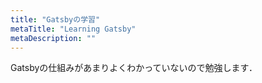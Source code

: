 ```yaml
---
title: "Gatsbyの学習"
metaTitle: "Learning Gatsby"
metaDescription: ""
---
```


Gatsbyの仕組みがあまりよくわかっていないので勉強します．